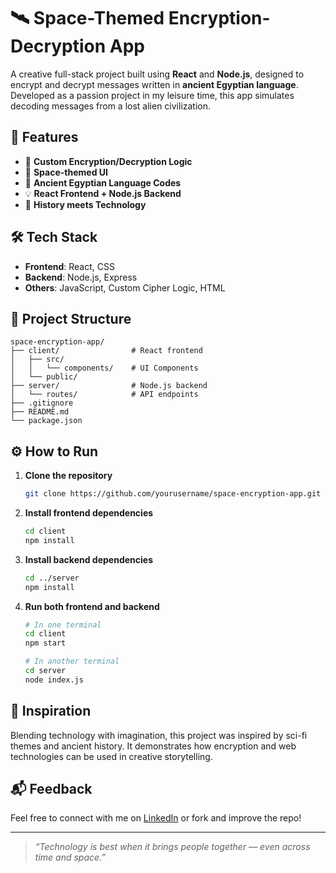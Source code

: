 # 🛰️ Space-Themed Encryption-Decryption App

A creative full-stack project built using **React** and **Node.js**, designed to encrypt and decrypt messages written in **ancient Egyptian language**. Developed as a passion project in my leisure time, this app simulates decoding messages from a lost alien civilization.

## 🚀 Features

- 🔐 **Custom Encryption/Decryption Logic**
- 🌌 **Space-themed UI**
- 🏺 **Ancient Egyptian Language Codes**
- 💡 **React Frontend + Node.js Backend**
- 📜 **History meets Technology**

## 🛠️ Tech Stack

- **Frontend**: React, CSS
- **Backend**: Node.js, Express
- **Others**: JavaScript, Custom Cipher Logic, HTML

## 📂 Project Structure

```
space-encryption-app/
├── client/                # React frontend
│   ├── src/
│   │   └── components/    # UI Components
│   └── public/
├── server/                # Node.js backend
│   └── routes/            # API endpoints
├── .gitignore
├── README.md
└── package.json
```

## ⚙️ How to Run

1. **Clone the repository**
   ```bash
   git clone https://github.com/yourusername/space-encryption-app.git
   ```

2. **Install frontend dependencies**
   ```bash
   cd client
   npm install
   ```

3. **Install backend dependencies**
   ```bash
   cd ../server
   npm install
   ```

4. **Run both frontend and backend**
   ```bash
   # In one terminal
   cd client
   npm start

   # In another terminal
   cd server
   node index.js
   ```

## 🎯 Inspiration

Blending technology with imagination, this project was inspired by sci-fi themes and ancient history. It demonstrates how encryption and web technologies can be used in creative storytelling.

## 📬 Feedback

Feel free to connect with me on [LinkedIn](www.linkedin.com/in/irfansulfi11) or fork and improve the repo!

---

> _“Technology is best when it brings people together — even across time and space.”_
